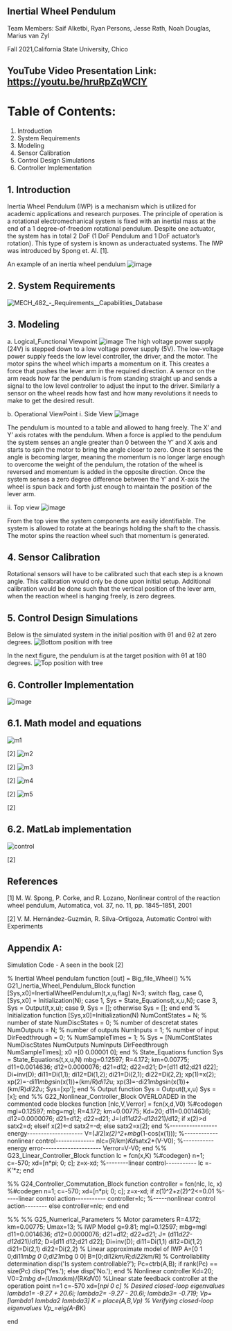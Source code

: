 
## Inertial Wheel Pendulum


Team Members: Saif Alketbi, Ryan Persons, Jesse Rath, Noah Douglas, Marius van Zyl

Fall 2021,California State University, Chico 

## YouTube Video Presentation Link: https://youtu.be/hruRpZqWCIY

# Table of Contents:
1. Introduction 
2. System Requirements
3. Modeling
4. Sensor Calibration
5. Control Design Simulations
6. Controller Implementation

## 1. Introduction
Inertia Wheel Pendulum (IWP) is a mechanism which is utilized for academic applications and research purposes. The principle of operation is a rotational electromechanical system is fixed with an inertial mass at the end of a 1 degree-of-freedom rotational pendulum. Despite one actuator, the system has in total 2 DoF (1 DoF Pendulum and 1 DoF actuator’s rotation). This type of system is known as underactuated systems. The IWP was introduced by Spong et. Al. [1].

An example of an inertia wheel pendulum 
![image](https://user-images.githubusercontent.com/96152526/146479845-6e977930-1f0d-4868-9e93-409ba5985ea2.png)


## 2. System Requirements
![MECH_482_-_Requirements__Capabilities_Database](https://user-images.githubusercontent.com/96152526/146605696-36c4782e-4f3c-4e73-8273-bd0db5c41cf1.png)


## 3. Modeling
  a. Logical_Functional Viewpoint
![image](https://user-images.githubusercontent.com/96152526/146482109-0b6269fc-8795-409f-9423-604befc2c5d7.png)
The high voltage power supply (24V)  is stepped down to a low voltage power supply (5V). The low-voltage power supply feeds the low level controller, the driver, and the motor. The motor spins the wheel which imparts a momentum on it. This creates a force that pushes the lever arm in the required direction. A sensor on the arm reads how far the pendulum is from standing straight up and sends a signal to the low level controller to adjust the input to the driver. Similarly a sensor on the wheel reads how fast and how many revolutions it needs to make to get the desired result. 

b. Operational ViewPoint
  i. Side View
  ![image](https://user-images.githubusercontent.com/96152526/146481275-525c61df-9379-4b4c-a7df-7594d7fefc74.png)
  
The pendulum is mounted to a table and allowed to hang freely. The X’ and Y’ axis rotates with the pendulum. When a force is applied to the pendulum the system senses an angle greater than 0 between the Y’ and X axis and starts to spin the motor to bring the angle closer to zero. Once it senses the angle is becoming larger, meaning the momentum is no longer large enough to overcome the weight of the pendulum, the rotation of the wheel is reversed and momentum is added in the opposite direction. Once the system senses a zero degree difference between the Y’ and X-axis the wheel is spun back and forth just enough to maintain the position of the lever arm. 

  ii. Top view
  ![image](https://user-images.githubusercontent.com/96152526/146481359-9c9f2ce8-a930-45e0-9cdd-14d069c71728.png)
  
From the top view the system components are easily identifiable. The system is allowed to rotate at the bearings holding the shaft to the chassis. The motor spins the reaction wheel such that momentum is generated. 

## 4. Sensor Calibration
Rotational sensors will have to be calibrated such that each step is a known angle. This calibration would only be done upon initial setup. Additional calibration would be done such that the vertical position of the lever arm, when the reaction wheel is hanging freely, is zero degrees.

## 5. Control Design Simulations

Below is the simulated system in the initial position with θ1 and θ2 at zero degrees.
![Bottom position with tree](https://user-images.githubusercontent.com/35742388/146656577-409ac1d9-af38-4169-a767-7743f7e0ce4a.JPG)

In the next figure, the pendulum is at the target position with θ1 at 180 degrees.
![Top position with tree](https://user-images.githubusercontent.com/35742388/146656579-0ab0dbf4-854c-422f-ba2f-7eae95169dbf.JPG)


## 6. Controller Implementation
![image](https://user-images.githubusercontent.com/96152526/146591327-452f0f36-fc7f-4eb3-aa87-26e9544dcb97.png)

## 6.1. Math model and equations
![m1](https://user-images.githubusercontent.com/35742388/146657196-e2287e2e-de5a-471a-becd-2b35437bfc27.jpg)

[2]
![m2](https://user-images.githubusercontent.com/35742388/146657199-8e932600-ded0-4f48-b5d3-26d10b3ec7b7.jpg)

[2]
![m3](https://user-images.githubusercontent.com/35742388/146657203-8befb945-e76a-4801-aec2-e2f063bcad4a.jpg)

[2]
![m4](https://user-images.githubusercontent.com/35742388/146657213-386e8c39-8cec-4234-9220-7ff1eadf9508.jpg)

[2]
![m5](https://user-images.githubusercontent.com/35742388/146657222-2d7d0644-1cc9-4985-a927-fac2fb837c52.jpg)

[2]

## 6.2. MatLab implementation
![control](https://user-images.githubusercontent.com/35742388/146657227-4601c68e-563e-457d-bcd4-89e02e1c934a.jpg)

[2]






## References

[1] M. W. Spong, P. Corke, and R. Lozano, Nonlinear control of the reaction wheel pendulum, Automatica, vol. 37, no. 11, pp. 1845–1851, 2001

[2] V. M. Hernández-Guzmán, R. Silva-Ortigoza, Automatic Control with Experiments


## Appendix A:

Simulation Code - A seen in the book [2]

% Inertial Wheel pendulam
function [out] = Big_file_Wheel()
%% G21_Inertia_Wheel_Pendulum_Block
    function [Sys,x0]=InertialWheelPendulum(t,x,u,flag)
        N=3;
        switch flag,
            case 0,
                [Sys,x0] = Initialization(N);
            case 1,
                Sys = State_Equations(t,x,u,N);
            case 3,
                Sys = Output(t,x,u);
            case 9,
                Sys = [];
            otherwise
                Sys = [];
        end
    end
% Initialization
    function [Sys,x0]=Initialization(N)
        NumContStates = N;  % number of state
        NumDiscStates = 0;  % number of descretat states
        NumOutputs = N;     % number of outputs
        NumInputs = 1;      % number of input
        DirFeedthrough = 0; %
        NumSampleTimes = 1; %
        Sys = [NumContStates NumDiscStates NumOutputs
            NumInputs DirFeedthrough NumSampleTimes];
        x0 =[0 0.00001 0];
    end
% State_Equations
    function Sys = State_Equations(t,x,u,N)
        mbg=0.12597;
        R=4.172;
        km=0.00775;
        d11=0.0014636;
        d12=0.0000076;
        d21=d12;
        d22=d21;
        D=[d11 d12;d21 d22];
        Di=inv(D);
        di11=Di(1,1);
        di12=Di(1,2);
        di21=Di(2,1);
        di22=Di(2,2);
        xp(1)=x(2);
        xp(2)=-di11*mbg*sin(x(1))+(km/R)*di12*u;
        xp(3)=-di21*mbg*sin(x(1))+(km/R)*di22*u;
        Sys=[xp'];
    end
% Output
    function Sys = Output(t,x,u)
        Sys = [x];
    end
%% G22_Nonlinear_Controller_Block     OVERLOADED in the commented code blockes
    function [nlc,V,Verror] = fcn(x,d,V0)
        %#codegen
        mgl=0.12597;
        mbg=mgl;
        R=4.172;
        km=0.00775;
        Kd=20;
        d11=0.0014636;
        d12=0.0000076;
        d21=d12;
        d22=d21;
        J=(d11*d22-d12*d21)/d12;
        if x(2)>d 
            satx2=d;
        elseif x(2)<-d 
            satx2=-d;
        else
            satx2=x(2);
        end
        %-----------------energy--------------------
        V=(J/2)*x(2)^2+mbg*(1-cos(x(1)));
        %------------nonlinear control--------------
        nlc=(R/km)*Kd*satx2*(V-V0);
        %-----------energy error---------------------
        Verror=V-V0;
    end
%% G23_Linear_Controller_Block
    function lc = fcn(x,K)
        %#codegen}
        n=1;
        c=-570;
        xd=[n*pi; 0; c];
        z=x-xd;
        %--------linear control-----------
        lc =-K'*z;
end

%% G24_Controller_Commutation_Block
    function controller = fcn(nlc, lc, x)
        %#codegen n=1;
        c=-570;
        xd=[n*pi; 0; c];
        z=x-xd;
        if z(1)^2+z(2)^2<=0.01
            %-----linear control action-----------
            controller=lc;
            %-----nonlinear control action--------
        else controller=nlc;
        end
    end

%% %% G25_Numerical_Parameters
% Motor parameters 
R=4.172;
km=0.00775;
Umax=13;
% IWP Model g=9.81;
mgl=0.12597;
mbg=mgl
d11=0.0014636;
d12=0.0000076;
d21=d12;
d22=d21;
J= (d11*d22-d12*d21)/d12;
D=[d11 d12;d21 d22];
Di=inv(D);
di11=Di(1,1)
di12=Di(1,2)
di21=Di(2,1)
di22=Di(2,2)
% Linear approximate model of IWP
A=[0 1 0;di11*mbg 0 0;di21*mbg 0 0]
B=[0;di12*km/R;di22*km/R]
% Controllability determination
disp('Is system controllable?');
Pc=ctrb(A,B);
if rank(Pc) == size(Pc)
    disp('Yes.');
else
    disp('No.');
end
% Nonlinear controller
Kd=20;
V0=2*mbg
d=(Umax*km)/(R*Kd*V0)
%Linear state feedback controller at the operation point
n=1
c=-570
xd=[n*pi 0 c]
% Desired closed-loop eigenvalues
lambda1= -9.27 + 20.6i;
lambda2= -9.27 - 20.6i;
lambda3= -0.719;
Vp=[lambda1 lambda2 lambda3]
K = place(A,B,Vp)
% Verifying closed-loop eigenvalues
Vp_=eig(A-B*K)

end

